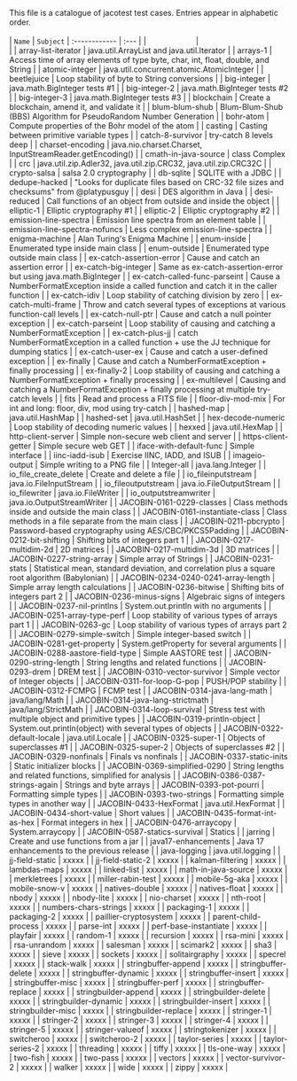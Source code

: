 This file is a catalogue of jacotest test cases.  Entries appear in alphabetic order.
<br>
<br>
| `Name` | `Subject`
| :------------ | :--- |
|<img width=90/>|<img width=600/>|
|  array-list-iterator  | java.util.ArrayList and java.util.Iterator |
|  arrays-1  | Access time of array elements of type byte, char, int, float, double, and String |
|  atomic-integer  | java.util.concurrent.atomic.AtomicInteger |
|  beetlejuice  | Loop stability of byte to String conversions |
|  big-integer  | java.math.BigInteger tests #1 |
|  big-integer-2  | java.math.BigInteger tests #2 |
|  big-integer-3  | java.math.BigInteger tests #3 |
|  blockchain  | Create a blockchain, amend it, and validate it |
|  blum-blum-shub | Blum-Blum-Shub (BBS) Algorithm for PseudoRandom Number Generation |
|  bohr-atom  | Compute properties of the Bohr model of the atom  |
|  casting  | Casting between primitive variable types |
|  catch-8-survivor  | try-catch 8 levels deep |
|  charset-encoding  | java.nio.charset.Charset, InputStreamReader.getEncoding() |
|  cmath-in-java-source  | class Complex |
|  crc  | java.util.zip.Adler32, java.util.zip.CRC32, java.util.zip.CRC32C |
|  crypto-salsa | salsa 2.0 cryptography |
|  db-sqlite  | SQLITE with a JDBC |
|  dedupe-hacked  | "Looks for duplicate files based on CRC-32 file sizes and checksums" from @platypusguy |
|  desi  | DES algorithm in Java |
|  desi-reduced | Call functions of an object from outside and inside the object |
|  elliptic-1  | Elliptic cryptography #1 |
|  elliptic-2  | Elliptic cryptography #2 |
|  emission-line-spectra  | Emission line spectra from an element table |
|  emission-line-spectra-nofuncs  | Less complex emission-line-spectra |
|  enigma-machine  | Alan Turing's Enigma Machine |
|  enum-inside  | Enumerated type inside main class |
|  enum-outside  | Enumerated type outside main class |
|  ex-catch-assertion-error  | Cause and catch an assertion error |
|  ex-catch-big-integer  | Same as ex-catch-assertion-error but using java.math.BigInteger |
|  ex-catch-called-func-parseint  | Cause a NumberFormatException inside a called function and catch it in the caller function |
|  ex-catch-idiv  | Loop stability of catching division by zero |
|  ex-catch-multi-frame  | Throw and catch several types of exceptions at various function-call levels |
|  ex-catch-null-ptr  | Cause and catch a null pointer exception |
|  ex-catch-parseint  | Loop stability of causing and catching a NumberFormatException |
|  ex-catch-plus-jj | catch NumberFormatException in a called function + use the JJ technique for dumping statics |
|  ex-catch-user-ex  | Cause and catch a user-defined exception |
|  ex-finally  | Cause and catch a NumberFormatException + finally processing |
|  ex-finally-2  | Loop stability of causing and catching a NumberFormatException + finally processing |
|  ex-multilevel  | Causing and catching a NumberFormatException + finally processing at multiple try-catch levels |
|  fits  | Read and process a FITS file |
|  floor-div-mod-mix  | For int and long: floor, div, mod using try-catch |
|  hashed-map  | java.util.HashMap |
|  hashed-set  | java.util.HashSet |
|  hex-decode-numeric  | Loop stability of decoding numeric values |
|  hexxed | java.util.HexMap |
|  http-client-server  | Simple non-secure web client and server |
|  https-client-getter  | Simple secure web GET |
|  iface-with-default-func | Simple interface |
|  iinc-iadd-isub | Exercise IINC, IADD, and ISUB |
|  imageio-output  | Simple writing to a PNG file  |
|  Integer-all  | java.lang.Integer |
|  io_file_create_delete  | Create and delete a file |
|  io_fileinputstream  | java.io.FileInputStream |
|  io_fileoutputstream  | java.io.FileOutputStream |
|  io_filewriter  | java.io.FileWriter |
|  io_outputstreamwriter  | java.io.OutputStreamWriter |
|  JACOBIN-0161-0229-classes  | Class methods inside and outside the main class |
|  JACOBIN-0161-instantiate-class  | Class methods in a file separate from the main class |
|  JACOBIN-0211-pbcrypto  | Password-based cryptography using AES/CBC/PKCS5Padding |
|  JACOBIN-0212-bit-shifting  | Shifting bits of integers part 1 |
|  JACOBIN-0217-multidim-2d  | 2D matrices |
|  JACOBIN-0217-multidim-3d  | 3D matrices |
|  JACOBIN-0227-string-array  | Simple array of Strings |
|  JACOBIN-0231-stats  | Statistical mean, standard deviation, and correlation plus a square root algorithm (Babylonian) |
|  JACOBIN-0234-0240-0241-array-length  | Simple array length calculations |
|  JACOBIN-0236-bitwise  | Shifting bits of integers part 2 |
|  JACOBIN-0236-minus-signs  | Algebraic signs of integers |
|  JACOBIN-0237-nil-printlns  | System.out.println with no arguments |
|  JACOBIN-0251-array-type-perf  | Loop stability of various types of arrays part 1 |
|  JACOBIN-0263-gc  | Loop stability of various types of arrays part 2 |
|  JACOBIN-0279-simple-switch  | Simple integer-based switch |
|  JACOBIN-0281-get-property  | System.getProperty for several arguments |
|  JACOBIN-0288-aastore-field-type  | Simple AASTORE test |
|  JACOBIN-0290-string-length  | String lengths and related functions |
|  JACOBIN-0293-drem  | DREM test |
|  JACOBIN-0310-vector-survivor  | Simple vector of Integer objects |
|  JACOBIN-0311-for-loop-G-pop  | PUSH/POP stability |
|  JACOBIN-0312-FCMPG  | FCMP test |
|  JACOBIN-0314-java-lang-math  | java/lang/Math |
|  JACOBIN-0314-java-lang-strictmath  | java/lang/StrictMath |
|  JACOBIN-0314-loop-survival  | Stress test with multiple object and primitive types |
|  JACOBIN-0319-println-object  | System.out.println(object) with several types of objects |
|  JACOBIN-0322-default-locale  | java.util.Locale |
|  JACOBIN-0325-super-1  | Objects of superclasses #1 |
|  JACOBIN-0325-super-2  | Objects of superclasses #2 |
|  JACOBIN-0329-nonfinals  | Finals vs nonfinals |
|  JACOBIN-0337-static-inits  | Static initializer blocks |
|  JACOBIN-0369-simplified-0290  | String lengths and related functions, simplified for analysis |
|  JACOBIN-0386-0387-strings-again  | Strings and byte arrays |
|  JACOBIN-0393-pot-pourri  | Formatting simple types  |
|  JACOBIN-0393-two-strings  | Formatting simple types in another way |
|  JACOBIN-0433-HexFormat  | java.util.HexFormat |
|  JACOBIN-0434-short-value  | Short values |
|  JACOBIN-0435-format-int-as-hex  | Format integers in hex |
|  JACOBIN-0476-arraycopy  | System.arraycopy |
|  JACOBIN-0587-statics-survival  | Statics |
|  jarring  | Create and use functions from a jar |
|  java17-enhancements  | Java 17 enhancements to the previous release |
|  java-logging  | java.util.logging |
|  jj-field-static | xxxxx |
|  jj-field-static-2 | xxxxx |
|  kalman-filtering  | xxxxx |
|  lambdas-maps  | xxxxx |
|  linked-list  | xxxxx |
|  math-in-java-source  | xxxxx |
|  merkletrees  | xxxxx |
|  miller-rabin-test  | xxxxx |
|  mobile-5g-aka | xxxxx |
|  mobile-snow-v | xxxxx |
|  natives-double  | xxxxx |
|  natives-float  | xxxxx |
|  nbody  | xxxxx |
|  nbody-lite  | xxxxx |
|  nio-charset  | xxxxx |
|  nth-root  | xxxxx |
|  numbers-chars-strings  | xxxxx |
|  packaging-1  | xxxxx |
|  packaging-2  | xxxxx |
|  paillier-cryptosystem  | xxxxx |
|  parent-child-process  | xxxxx |
|  parse-int  | xxxxx |
|  perf-base-instantiate  | xxxxx |
|  playfair  | xxxxx |
|  random-1  | xxxxx |
|  recursion  | xxxxx |
|  rsa-mini  | xxxxx |
|  rsa-unrandom  | xxxxx |
|  salesman  | xxxxx |
|  scimark2  | xxxxx |
|  sha3  | xxxxx |
|  sieve  | xxxxx |
|  sockets  | xxxxx |
|  solitairgraphy  | xxxxx |
|  specrel  | xxxxx |
|  stack-walk  | xxxxx |
|  stringbuffer-append  | xxxxx |
|  stringbuffer-delete  | xxxxx |
|  stringbuffer-dynamic  | xxxxx |
|  stringbuffer-insert  | xxxxx |
|  stringbuffer-misc  | xxxxx |
|  stringbuffer-perf  | xxxxx |
|  stringbuffer-replace  | xxxxx |
|  stringbuilder-append  | xxxxx |
|  stringbuilder-delete  | xxxxx |
|  stringbuilder-dynamic  | xxxxx |
|  stringbuilder-insert  | xxxxx |
|  stringbuilder-misc  | xxxxx |
|  stringbuilder-replace  | xxxxx |
|  stringer-1  | xxxxx |
|  stringer-2  | xxxxx |
|  stringer-3  | xxxxx |
|  stringer-4  | xxxxx |
|  stringer-5  | xxxxx |
|  stringer-valueof  | xxxxx |
|  stringtokenizer  | xxxxx |
|  switcheroo  | xxxxx |
|  switcheroo-2  | xxxxx |
|  taylor-series  | xxxxx |
|  taylor-series-2  | xxxxx |
|  threading  | xxxxx |
|  tiffy  | xxxxx |
|  tls-one-way  | xxxxx |
|  two-fish  | xxxxx |
|  two-pass  | xxxxx |
|  vectors  | xxxxx |
|  vector-survivor-2  | xxxxx |
|  walker  | xxxxx |
|  wide  | xxxxx |
|  zippy  | xxxxx |

